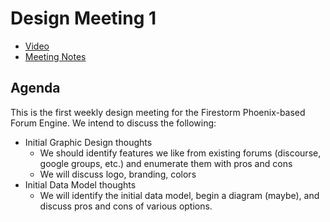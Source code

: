 # Design Meeting 1

- [Video](https://www.bigmarker.com/remote-meetup/Firestorm-Weekly-Design-Meeting-1)
- [Meeting Notes](https://docs.google.com/document/d/1U8sFn2rnUbEdm8gRURBRze4Dyvio1IugeCnwLiqb_rw/edit)

## Agenda

This is the first weekly design meeting for the Firestorm Phoenix-based Forum
Engine.  We intend to discuss the following:

- Initial Graphic Design thoughts
  - We should identify features we like from existing forums (discourse, google
    groups, etc.) and enumerate them with pros and cons
  - We will discuss logo, branding, colors
- Initial Data Model thoughts
  - We will identify the initial data model, begin a diagram (maybe), and
    discuss pros and cons of various options.
